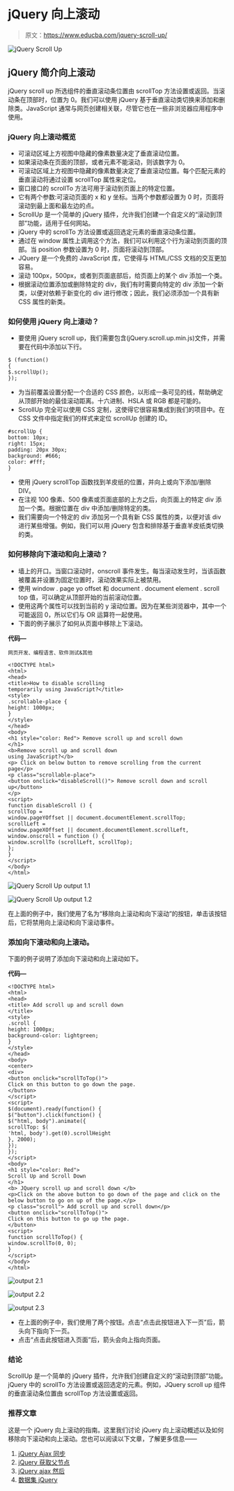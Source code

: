 # jQuery 向上滚动

> 原文：<https://www.educba.com/jquery-scroll-up/>

![jQuery Scroll Up](img/5813ddf28ffe20447d5623d35ae0c55b.png)



## jQuery 简介向上滚动

jQuery scroll up 所选组件的垂直滚动条位置由 scrollTop 方法设置或返回。当滚动条在顶部时，位置为 0。我们可以使用 jQuery 基于垂直滚动类切换来添加和删除类。JavaScript 通常与网页创建相关联，尽管它也在一些非浏览器应用程序中使用。

### jQuery 向上滚动概览

*   可滚动区域上方视图中隐藏的像素数量决定了垂直滚动位置。
*   如果滚动条在页面的顶部，或者元素不能滚动，则该数字为 0。
*   可滚动区域上方视图中隐藏的像素数量决定了垂直滚动位置。每个匹配元素的垂直滚动将通过设置 scrollTop 属性来定位。
*   窗口接口的 scrollTo 方法可用于滚动到页面上的特定位置。
*   它有两个参数:可滚动页面的 x 和 y 坐标。当两个参数都设置为 0 时，页面将滚动到最上面和最左边的点。
*   ScrollUp 是一个简单的 jQuery 插件，允许我们创建一个自定义的“滚动到顶部”功能，适用于任何网站。
*   jQuery 中的 scrollTo 方法设置或返回选定元素的垂直滚动条位置。
*   通过在 window 属性上调用这个方法，我们可以利用这个行为滚动到页面的顶部。当 position 参数设置为 0 时，页面将滚动到顶部。
*   JQuery 是一个免费的 JavaScript 库，它使得与 HTML/CSS 文档的交互更加容易。
*   滚动 100px，500px，或者到页面底部后，给页面上的某个 div 添加一个类。
*   根据滚动位置添加或删除特定的 div，我们有时需要向特定的 div 添加一个新类，以便对依赖于新变化的 div 进行修改；因此，我们必须添加一个具有新 CSS 属性的新类。

### 如何使用 jQuery 向上滚动？

*   要使用 jQuery scroll up，我们需要包含(jQuery.scroll.up.min.js)文件，并需要在代码中添加以下行。

```
$ (function()
{
$.scrollUp();
});
```

*   为当前覆盖设置分配一个合适的 CSS 颜色，以形成一条可见的线，帮助确定从顶部开始的最佳滚动距离。十六进制、HSLA 或 RGB 都是可能的。
*   ScrollUp 完全可以使用 CSS 定制，这使得它很容易集成到我们的项目中。在 CSS 文件中指定我们的样式来定位 scrollUp 创建的 ID。

```
#scrollUp {
bottom: 10px;
right: 15px;
padding: 20px 30px;
background: #666;
color: #fff;
}
```

*   使用 jQuery scrollTop 函数找到羊皮纸的位置，并向上或向下添加/删除 DIV。
*   在注视 100 像素、500 像素或页面底部的上方之后，向页面上的特定 div 添加一个类。根据位置在 div 中添加/删除特定的类。
*   我们需要向一个特定的 div 添加另一个具有新 CSS 属性的类，以便对该 div 进行某些增强。例如，我们可以用 jQuery 包含和排除基于垂直羊皮纸类切换的类。

### 如何移除向下滚动和向上滚动？

*   墙上的开口。当窗口滚动时，onscroll 事件发生。每当滚动发生时，当该函数被覆盖并设置为固定位置时，滚动效果实际上被禁用。
*   使用 window . page yo offset 和 document . document element . scroll top 值，可以确定从顶部开始的当前滚动位置。
*   使用这两个属性可以找到当前的 y 滚动位置。因为在某些浏览器中，其中一个可能返回 0，所以它们与 OR 运算符一起使用。
*   下面的例子展示了如何从页面中移除上下滚动。

**代码—**

<small>网页开发、编程语言、软件测试&其他</small>

```
<!DOCTYPE html>
<html>
<head>
<title>How to disable scrolling
temporarily using JavaScript?</title>
<style>
.scrollable-place {
height: 1000px;
}
</style>
</head>
<body>
<h1 style="color: Red"> Remove scroll up and scroll down
</h1>
<b>Remove scroll up and scroll down
using JavaScript?</b>
<p> Click on below button to remove scrolling from the current page</p>
<p class="scrollable-place">
<button onclick="disableScroll()"> Remove scroll down and scroll up</button>
</p>
<script>
function disableScroll () {
scrollTop =
window.pageYOffset || document.documentElement.scrollTop;
scrollLeft =
window.pageXOffset || document.documentElement.scrollLeft,
window.onscroll = function () {
window.scrollTo (scrollLeft, scrollTop);
};
}
</script>
</body>
</html>
```

![jQuery Scroll Up output 1.1](img/7d1766ea9c1b63e0560879e80bfb8f21.png)



![jQuery Scroll Up output 1.2](img/a10ee33ca33cd756f680a573fd1dd69e.png)



在上面的例子中，我们使用了名为“移除向上滚动和向下滚动”的按钮，单击该按钮后，它将禁用向上滚动和向下滚动事件。

### 添加向下滚动和向上滚动。

下面的例子说明了添加向下滚动和向上滚动如下。

**代码—**

```
<!DOCTYPE html>
<html>
<head>
<title> Add scroll up and scroll down
</title>
<style>
.scroll {
height: 1000px;
background-color: lightgreen;
}
</style>
</head>
<body>
<center>
<div>
<button onclick="scrollToTop()">
Click on this button to go down the page.
</button>
</script>
<script>
$(document).ready(function() {
$("button").click(function() {
$("html, body").animate({
scrollTop: $(
'html, body').get(0).scrollHeight
}, 2000);
});
});
</script>
<body>
<h1 style="color: Red">
Scroll Up and Scroll Down
</h1>
<b> JQuery scroll up and scroll down </b>
<p>Click on the above button to go down of the page and click on the below button to go on up of the page.</p>
<p class="scroll"> Add scroll up and scroll down</p>
<button onclick="scrollToTop()">
Click on this button to go up the page.
</button>
<script>
function scrollToTop() {
window.scrollTo(0, 0);
}
</script>
</body>
</html>
```

![output 2.1](img/881f281f6892bacd77d2aa8f3fc26b65.png)



![output 2.2](img/69ecf2874b2b4f43e0fb4914b5d9f15e.png)



![output 2.3](img/2c82505a0e61f62d422190e409f0bb59.png)



*   在上面的例子中，我们使用了两个按钮。点击“点击此按钮进入下一页”后，箭头向下指向下一页。
*   点击“点击此按钮进入页面”后，箭头会向上指向页面。

### 结论

ScrollUp 是一个简单的 jQuery 插件，允许我们创建自定义的“滚动到顶部”功能。jQuery 中的 scrollTo 方法设置或返回选定的元素。例如，JQuery scroll up 组件的垂直滚动条位置由 scrollTop 方法设置或返回。

### 推荐文章

这是一个 jQuery 向上滚动的指南。这里我们讨论 jQuery 向上滚动概述以及如何移除向下滚动和向上滚动。您也可以阅读以下文章，了解更多信息——

1.  [jQuery Ajax 同步](https://www.educba.com/jquery-ajax-synchronous/)
2.  [jQuery 获取父节点](https://www.educba.com/jquery-get-parent/)
3.  [jQuery ajax 然后](https://www.educba.com/jquery-ajax-then/)
4.  [数据集 jQuery](https://www.educba.com/dataset-jquery/)





